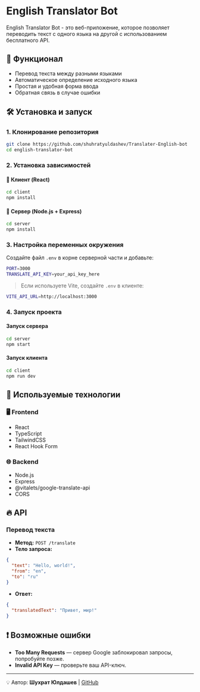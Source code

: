 # English Translator Bot

English Translator Bot - это веб-приложение, которое позволяет переводить текст с одного языка на другой с использованием бесплатного API.

## 🚀 Функционал
- Перевод текста между разными языками
- Автоматическое определение исходного языка
- Простая и удобная форма ввода
- Обратная связь в случае ошибки

## 🛠️ Установка и запуск

### 1. Клонирование репозитория
```sh
git clone https://github.com/shuhratyuldashev/Translater-English-bot
cd english-translator-bot
```

### 2. Установка зависимостей
#### 📌 Клиент (React)
```sh
cd client
npm install
```
#### 📌 Сервер (Node.js + Express)
```sh
cd server
npm install
```

### 3. Настройка переменных окружения
Создайте файл `.env` в корне серверной части и добавьте:
```sh
PORT=3000
TRANSLATE_API_KEY=your_api_key_here
```
> Если используете Vite, создайте `.env` в клиенте:
```sh
VITE_API_URL=http://localhost:3000
```

### 4. Запуск проекта
#### Запуск сервера
```sh
cd server
npm start
```
#### Запуск клиента
```sh
cd client
npm run dev
```

## 📌 Используемые технологии
### 🖥️ Frontend
- React
- TypeScript
- TailwindCSS
- React Hook Form

### 🌐 Backend
- Node.js
- Express
- @vitalets/google-translate-api
- CORS

## 🔥 API
### **Перевод текста**
- **Метод:** `POST /translate`
- **Тело запроса:**
```json
{
  "text": "Hello, world!",
  "from": "en",
  "to": "ru"
}
```
- **Ответ:**
```json
{
  "translatedText": "Привет, мир!"
}
```

## ❗ Возможные ошибки
- **Too Many Requests** — сервер Google заблокировал запросы, попробуйте позже.
- **Invalid API Key** — проверьте ваш API-ключ.


---

💡 Автор: **Шухрат Юлдашев** | [GitHub](https://github.com/YSH2009UZ)

